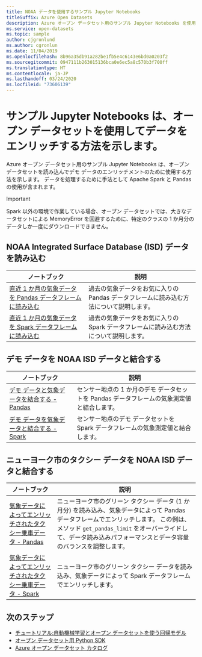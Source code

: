 ```yaml
---
title: NOAA データを使用するサンプル Jupyter Notebooks
titleSuffix: Azure Open Datasets
description: Azure オープン データセット用のサンプル Jupyter Notebooks を使用して、オープン データセットを読み込んでデモ データのエンリッチメントのために使用する方法を学習します。 データを処理するために手法として Spark と Pandas の使用が含まれます。
ms.service: open-datasets
ms.topic: sample
author: cjgronlund
ms.author: cgronlun
ms.date: 11/04/2019
ms.openlocfilehash: 8b96a35db91a282be1fb5e4c6143e6bd0a0203f2
ms.sourcegitcommit: 0947111b263015136bca0e6ec5a8c570b3f700ff
ms.translationtype: HT
ms.contentlocale: ja-JP
ms.lasthandoff: 03/24/2020
ms.locfileid: "73606139"
---
```

# <a name="example-jupyter-notebooks-show-how-to-enrich-data-with-open-datasets"></a>サンプル Jupyter Notebooks は、オープン データセットを使用してデータをエンリッチする方法を示します。 
Azure オープン データセット用のサンプル Jupyter Notebooks は、オープン データセットを読み込んでデモ データのエンリッチメントのために使用する方法を示します。 データを処理するために手法として Apache Spark と Pandas の使用が含まれます。

>[!IMPORTANT]
>Spark 以外の環境で作業している場合、オープン データセットでは、大きなデータセットによる MemoryError を回避するために、特定のクラスの 1 か月分のデータしか一度にダウンロードできません。

## <a name="load-noaa-integrated-surface-database-isd-data"></a>NOAA Integrated Surface Database (ISD) データを読み込む 
|ノートブック        | 説明                                    |
|----------------|------------------------------------------------|
|[直近 1 か月の気象データを Pandas データフレームに読み込む](https://github.com/Azure/OpenDatasetsNotebooks/blob/master/tutorials/data-access/02-weather-to-pandas-dataframe.ipynb) | 過去の気象データをお気に入りの Pandas データフレームに読み込む方法について説明します。 |
|[直近 1 か月の気象データを Spark データフレームに読み込む](https://github.com/Azure/OpenDatasetsNotebooks/blob/master/tutorials/data-access/01-weather-to-spark-dataframe.ipynb) | 過去の気象データをお気に入りの Spark データフレームに読み込む方法について説明します。  |

## <a name="join-demo-data-with-noaa-isd-data"></a>デモ データを NOAA ISD データと結合する 
|ノートブック        | 説明                                    |
|----------------|------------------------------------------------|
|[デモ データと気象データを結合する - Pandas](https://github.com/Azure/OpenDatasetsNotebooks/blob/master/tutorials/data-join/02-weather-join-in-pandas.ipynb) | センサー地点の 1 か月のデモ データセットを Pandas データフレームの気象測定値と結合します。  |
|[デモ データを気象データと結合する - Spark](https://github.com/Azure/OpenDatasetsNotebooks/blob/master/tutorials/data-join/01-weather-join-in-spark.ipynb) | センサー地点のデモ データセットを Spark データフレームの気象測定値と結合します。 |

## <a name="join-nyc-taxi-data-with-noaa-isd-data"></a>ニューヨーク市のタクシー データを NOAA ISD データと結合する 
|ノートブック        | 説明                                    |
|----------------|------------------------------------------------|
|[気象データによってエンリッチされたタクシー乗車データ - Pandas](https://github.com/Azure/OpenDatasetsNotebooks/blob/master/tutorials/data-join/04-nyc-taxi-join-weather-in-pandas.ipynb) | ニューヨーク市のグリーン タクシー データ (1 か月分) を読み込み、気象データによって Pandas データフレームでエンリッチします。 この例は、メソッド `get_pandas_limit` をオーバーライドして、データ読み込みパフォーマンスとデータ容量のバランスを調整します。|
|[気象データによってエンリッチされたタクシー乗車データ - Spark](https://github.com/Azure/OpenDatasetsNotebooks/blob/master/tutorials/data-join/03-nyc-taxi-join-weather-in-spark.ipynb) | ニューヨーク市のグリーン タクシー データを読み込み、気象データによって Spark データフレームでエンリッチします。  |

## <a name="next-steps"></a>次のステップ

* [チュートリアル:自動機械学習とオープン データセットを使う回帰モデル](/azure/machine-learning/service/tutorial-auto-train-models?context=azure/open-datasets/context/open-datasets-context)
* [オープン データセット用 Python SDK](/python/api/azureml-opendatasets/azureml.opendatasets?view=azure-ml-py)
* [Azure オープン データセット カタログ](https://azure.microsoft.com/services/open-datasets/catalog/)
